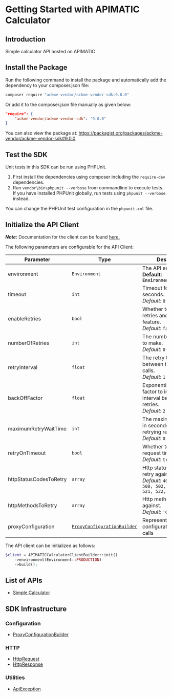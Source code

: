 
# Getting Started with APIMATIC Calculator

## Introduction

Simple calculator API hosted on APIMATIC

## Install the Package

Run the following command to install the package and automatically add the dependency to your composer.json file:

```bash
composer require "ackme-vendor/ackme-vendor-sdk:9.0.0"
```

Or add it to the composer.json file manually as given below:

```json
"require": {
    "ackme-vendor/ackme-vendor-sdk": "9.0.0"
}
```

You can also view the package at:
https://packagist.org/packages/ackme-vendor/ackme-vendor-sdk#9.0.0

## Test the SDK

Unit tests in this SDK can be run using PHPUnit.

1. First install the dependencies using composer including the `require-dev` dependencies.
2. Run `vendor\bin\phpunit --verbose` from commandline to execute tests. If you have installed PHPUnit globally, run tests using `phpunit --verbose` instead.

You can change the PHPUnit test configuration in the `phpunit.xml` file.

## Initialize the API Client

**_Note:_** Documentation for the client can be found [here.](https://www.github.com/Shield-Jaguar/acke-php-test-93/tree/9.0.0/doc/client.md)

The following parameters are configurable for the API Client:

| Parameter | Type | Description |
|  --- | --- | --- |
| environment | `Environment` | The API environment. <br> **Default: `Environment.PRODUCTION`** |
| timeout | `int` | Timeout for API calls in seconds.<br>*Default*: `0` |
| enableRetries | `bool` | Whether to enable retries and backoff feature.<br>*Default*: `false` |
| numberOfRetries | `int` | The number of retries to make.<br>*Default*: `0` |
| retryInterval | `float` | The retry time interval between the endpoint calls.<br>*Default*: `1` |
| backOffFactor | `float` | Exponential backoff factor to increase interval between retries.<br>*Default*: `2` |
| maximumRetryWaitTime | `int` | The maximum wait time in seconds for overall retrying requests.<br>*Default*: `0` |
| retryOnTimeout | `bool` | Whether to retry on request timeout.<br>*Default*: `true` |
| httpStatusCodesToRetry | `array` | Http status codes to retry against.<br>*Default*: `408, 413, 429, 500, 502, 503, 504, 521, 522, 524` |
| httpMethodsToRetry | `array` | Http methods to retry against.<br>*Default*: `'GET', 'PUT'` |
| proxyConfiguration | [`ProxyConfigurationBuilder`](https://www.github.com/Shield-Jaguar/acke-php-test-93/tree/9.0.0/doc/proxy-configuration-builder.md) | Represents the proxy configurations for API calls |

The API client can be initialized as follows:

```php
$client = APIMATICCalculatorClientBuilder::init()
    ->environment(Environment::PRODUCTION)
    ->build();
```

## List of APIs

* [Simple Calculator](https://www.github.com/Shield-Jaguar/acke-php-test-93/tree/9.0.0/doc/controllers/simple-calculator.md)

## SDK Infrastructure

### Configuration

* [ProxyConfigurationBuilder](https://www.github.com/Shield-Jaguar/acke-php-test-93/tree/9.0.0/doc/proxy-configuration-builder.md)

### HTTP

* [HttpRequest](https://www.github.com/Shield-Jaguar/acke-php-test-93/tree/9.0.0/doc/http-request.md)
* [HttpResponse](https://www.github.com/Shield-Jaguar/acke-php-test-93/tree/9.0.0/doc/http-response.md)

### Utilities

* [ApiException](https://www.github.com/Shield-Jaguar/acke-php-test-93/tree/9.0.0/doc/api-exception.md)

